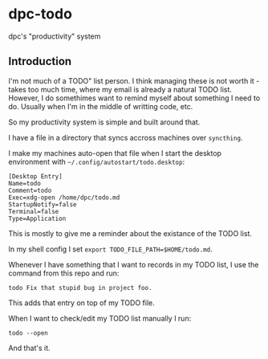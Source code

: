 # dpc-todo

dpc's "productivity" system

## Introduction

I'm not much of a TODO" list person. I think managing these is not worth it - takes too much time, where my email is already a natural TODO list. However, I do somethimes want to remind myself about something I need to do. Usually when I'm in the middle of writting code, etc.

So my productivity system is simple and built around that.

I have a file in a directory that syncs accross machines over `syncthing`.

I make my machines auto-open that file when I start the desktop environment with `~/.config/autostart/todo.desktop`:

```
[Desktop Entry]
Name=todo
Comment=todo
Exec=xdg-open /home/dpc/todo.md
StartupNotify=false
Terminal=false
Type=Application
```
This is mostly to give me a reminder about the existance of the TODO list.

In my shell config I set `export TODO_FILE_PATH=$HOME/todo.md`.

Whenever I have something that I want to records in my TODO list, I use the command from this repo and run:

```
todo Fix that stupid bug in project foo.
```

This adds that entry on top of my TODO file.

When I want to check/edit my TODO list manually I run:

```
todo --open
```

And that's it.
